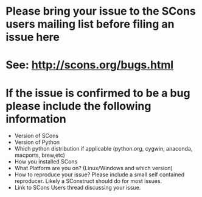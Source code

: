 # Please bring your issue to the SCons users mailing list before filing an issue here
# See: http://scons.org/bugs.html

# If the issue is confirmed to be a bug please include the following information
* Version of SCons
* Version of Python
* Which python distribution if applicable (python.org, cygwin, anaconda, macports, brew,etc)
* How you installed SCons
* What Platform are you on? (Linux/Windows and which version)
* How to reproduce your issue?  Please include a small self contained reproducer. Likely a SConstruct should do for most issues.
* Link to SCons Users thread discussing your issue.

